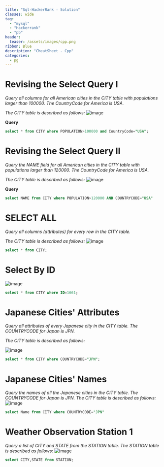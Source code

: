 ```yaml
---
title: "Sql-HackerRank - Solution"
classes: wide
tag: 
  - "mysql"
  - "Hackerrank"
  - "pb"
header:
  teaser: /assets/images/cpp.png
ribbon: Blue
description: "CheatSheet - Cpp"
categories:
  - pg
---
```

# Revising the Select Query I
*Query all columns for all American cities in the CITY table with populations larger than 100000. The CountryCode for America is USA.*

*The CITY table is described as follows:*
![image](https://user-images.githubusercontent.com/82046832/143572959-2245896d-59c7-40bd-bf0d-d60c956f6384.png)

**Query**
``` sql
select * from CITY where POPULATION>100000 and CountryCode="USA";
```
# Revising the Select Query II
*Query the NAME field for all American cities in the CITY table with populations larger than 120000. The CountryCode for America is USA.*

*The CITY table is described as follows:*
![image](https://user-images.githubusercontent.com/82046832/143573731-8c816566-c57a-4644-82b6-5de2ce2f5563.png)

**Query**
```sql
select NAME from CITY where POPULATION>120000 AND COUNTRYCODE="USA"
```
# SELECT ALL
*Query all columns (attributes) for every row in the CITY table.*

*The CITY table is described as follows:*
![image](https://user-images.githubusercontent.com/82046832/143574118-907aeb4f-7954-4f0f-af3e-3bcc2bb46407.png)
```sql
select * from CITY;
```
# Select By ID
![image](https://user-images.githubusercontent.com/82046832/143574452-ec1fb1e7-3bc7-43eb-8ba4-0a53822cc952.png)
```sql
select * from CITY where ID=1661;
```
# Japanese Cities' Attributes
*Query all attributes of every Japanese city in the CITY table. The COUNTRYCODE for Japan is JPN.*

*The CITY table is described as follows:*

![image](https://user-images.githubusercontent.com/82046832/143574659-4ff44177-b417-4a79-b7d7-2dd1adc3a74c.png)

```sql
select * from CITY where COUNTRYCODE="JPN";
```
# Japanese Cities' Names
*Query the names of all the Japanese cities in the CITY table. The COUNTRYCODE for Japan is JPN.
The CITY table is described as follows:*
![image](https://user-images.githubusercontent.com/82046832/143574880-dcdefe2d-2385-4ff6-9af2-3665d65b2348.png)
```sql
select Name from CITY where COUNTRYCODE="JPN"
```
# Weather Observation Station 1
*Query a list of CITY and STATE from the STATION table.
The STATION table is described as follows:*
![image](https://user-images.githubusercontent.com/82046832/143575152-b7823e85-2f72-4020-b822-149c8a672683.png)

```sql
select CITY,STATE from STATION;
```
